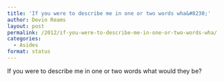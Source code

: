 ```yaml
---
title: 'If you were to describe me in one or two words wha&#8230;'
author: Devin Reams
layout: post
permalink: /2012/if-you-were-to-describe-me-in-one-or-two-words-wha/
categories:
  - Asides
format: status
---
```

If you were to describe me in one or two words what would they be?